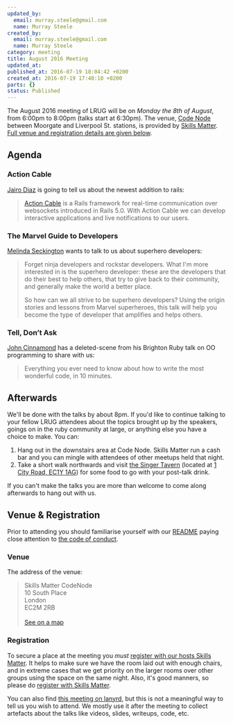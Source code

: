 ```yaml
---
updated_by:
  email: murray.steele@gmail.com
  name: Murray Steele
created_by:
  email: murray.steele@gmail.com
  name: Murray Steele
category: meeting
title: August 2016 Meeting
updated_at:
published_at: 2016-07-19 18:04:42 +0200
created_at: 2016-07-19 17:48:10 +0200
parts: {}
status: Published
---
```


The August 2016 meeting of LRUG will be on *Monday the 8th of August*, from 6:00pm to 8:00pm (talks start at 6:30pm).  The venue, [Code Node](https://skillsmatter.com/locations/264-skills-matter-codenode) between Moorgate and Liverpool St. stations, is provided by [Skills Matter](http://www.skillsmatter.com).  [Full venue and registration details are given below](#aug16registration).

Agenda
------

### Action Cable

[Jairo Diaz](https://codescrum.com) is going to tell us about the newest addition to rails:

> [Action Cable](https://github.com/rails/rails/tree/master/actioncable) is a
> Rails framework for real-time communication over websockets introduced in
> Rails 5.0. With Action Cable we can develop interactive applications and live
> notifications to our users.

### The Marvel Guide to Developers

[Melinda Seckington](https://missgeeky.com) wants to talk to us about superhero developers:

> Forget ninja developers and rockstar developers. What I'm more interested in
> is the superhero developer: these are the developers that do their best to
> help others, that try to give back to their community, and generally make the
> world a better place.
>
> So how can we all strive to be superhero developers? Using the origin stories
> and lessons from Marvel superheroes, this talk will help you become the type
> of developer that amplifies and helps others.

### Tell, Don’t Ask

[John Cinnamond](https://twitter.com/jcinnamond) has a deleted-scene from his Brighton Ruby talk on OO programming to share with us:

> Everything you ever need to know about how to write the most wonderful code, in 10 minutes.

Afterwards
----------

We'll be done with the talks by about 8pm.  If you'd like to continue talking to your fellow LRUG attendees about the topics brought up by the speakers, goings on in the ruby community at large, or anything else you have a choice to make.  You can:

1. Hang out in the downstairs area at Code Node.  Skills Matter run a cash bar and you can mingle with attendees of other meetups held that night.
2. Take a short walk northwards and visit [the Singer Tavern](http://singertavern.com/) (located at [1 City Road, EC1Y 1AG](https://goo.gl/maps/w9kPu)) for some food to go with your post-talk drink.

If you can't make the talks you are more than welcome to come along afterwards to hang out with us.

Venue & Registration <a name="aug16registration">&nbsp;</a>
-----------------------------------------------------------

Prior to attending you should familiarise yourself with our [README](http://readme.lrug.org/) paying close attention to [the code of conduct](http://readme.lrug.org/#code-of-conduct).

### Venue

The address of the venue:

> Skills Matter CodeNode<br/>10 South Place<br/>London<br/>EC2M 2RB<br/><br/>[See on a map](https://goo.gl/maps/ONJT4)

### Registration

To secure a place at the meeting you *must* [register with our hosts Skills Matter](https://skillsmatter.com/meetups/8243-lrug-august-meetup).  It helps to make sure we have the room laid out with enough chairs, and in extreme cases that we get priority on the larger rooms over other groups using the space on the same night.  Also, it's good manners, so please do [register with Skills Matter](https://skillsmatter.com/meetups/8243-lrug-august-meetup).

You can also find [this meeting on lanyrd](http://lanyrd.com/2016/lrug-august/), but this is not a meaningful way to tell us you wish to attend.  We mostly use it after the meeting to collect artefacts about the talks like videos, slides, writeups, code, etc.
